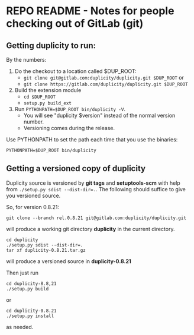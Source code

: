 # REPO README - Notes for people checking out of GitLab (git)

## Getting duplicity to run:

By the numbers:

1.  Do the checkout to a location called $DUP_ROOT:
    - `git clone git@gitlab.com:duplicity/duplicity.git $DUP_ROOT` or
    - `git clone https://gitlab.com/duplicity/duplicity.git $DUP_ROOT`
2. Build the extension module
    - `cd $DUP_ROOT`
    - `setup.py build_ext`
3. Run `PYTHONPATH=$DUP_ROOT bin/duplicity -V`. 
    - You will see "duplicity $version" instead of the normal version number.
    - Versioning comes during the release.

Use PYTHONPATH to set the path each time that you use the binaries:

`PYTHONPATH=$DUP_ROOT bin/duplicity`

## Getting a versioned copy of duplicity

Duplicity source is versioned by **git tags** and **setuptools-scm** with help from `./setup.py sdist --dist-dir=.`.
The following should suffice to give you versioned source.

So, for version 0.8.21:
```
git clone --branch rel.0.8.21 git@gitlab.com:duplicity/duplicity.git
```
will produce a working git directory **duplicity** in the current directory.
```
cd duplicity
./setup.py sdist --dist-dir=.
tar xf duplicity-0.8.21.tar.gz
```
will produce a versioned source in **duplicity-0.8.21**

Then just run
```
cd duplicity-8.8,21
./setup.py build
```
or
```
cd duplicity-0.8.21
./setup.py install
```
as needed.
